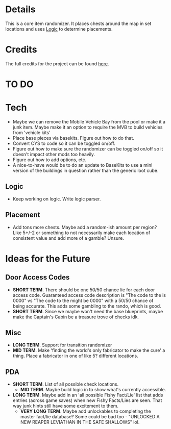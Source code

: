 # Details

This is a core item randomizer. It places chests around the map in set locations and uses [Logic](https://github.com/jet082/Core-Item-and-Info-Randomizer/blob/main/Core%20Item%20and%20Info%20Randomizer/DefaultLogic.json) to determine placements.

# Credits

The full credits for the project can be found [here](https://github.com/jet082/Core-Item-and-Info-Randomizer/blob/main/CREDITS.md).

# TO DO

# Tech

* Maybe we can remove the Mobile Vehicle Bay from the pool or make it a junk item. Maybe make it an option to require the MVB to build vehicles from 'vehicle kits'
* Place base pieces via basekits. Figure out how to do that.
* Convert CYS to code so it can be toggled on/off.
* Figure out how to make sure the randomizer can be toggled on/off so it doesn't impact other mods too heavily.
* Figure out how to add options, etc.
* A nice-to-have would be to do an update to BaseKits to use a mini version of the buildings in question rather than the generic loot cube.

## Logic

* Keep working on logic. Write logic parser.

## Placement

* Add tons more chests. Maybe add a random-ish amount per region? Like 5+/-2 or something to not necessarily make each location of consistent value and add more of a gamble? Unsure.

# Ideas for the Future

## Door Access Codes
* **SHORT TERM**. There should be one 50/50 chance lie for each door access code. Guaranteed access code description is "The code to the <location> is 0000" vs "The code to the <location> might be 0000" with a 50/50 chance of being accurate. This adds some gambling to the rando, which is good.
* **SHORT TERM**. Since we maybe won't need the base blueprints, maybe make the Captain's Cabin be a treasure trove of checks idk.

## Misc
* **LONG TERM**. Support for transition randomizer
* **MID TERM**. Make 'finding the world's only fabricator to make the cure' a thing. Place a fabricator in one of like 5? different locations.

## PDA
* **SHORT TERM**. List of all possible check locations.
	* **MID TERM**. Maybe build logic in to show what's currently accessible.
* **LONG TERM**. Maybe add in an 'all possible Fishy Fact/Lie' list that adds entries (across game saves) when new Fishy Facts/Lies are seen. That way junk hints still have some excitement to them.
	* **VERY LONG TERM**. Maybe add unlockables to completing the master fact/lie database? Some could be bad too - "UNLOCKED A NEW REAPER LEVIATHAN IN THE SAFE SHALLOWS" lol.

